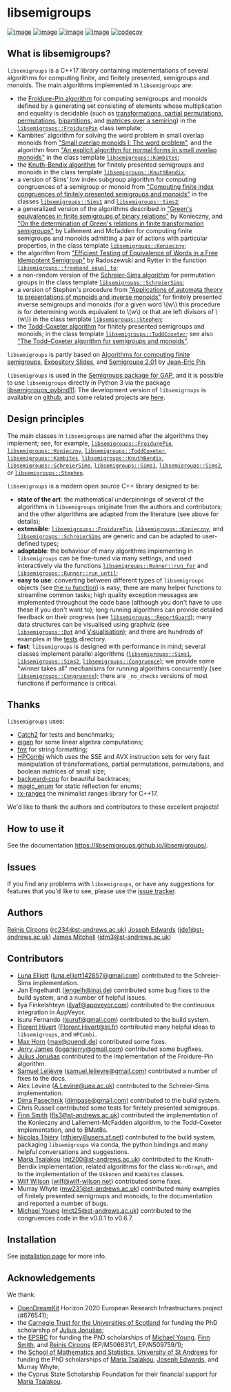 <!--
Distributed under the terms of the GPL license version 3.

The full license is in the file LICENSE, distributed with this
software.
-->

# libsemigroups 

[![image](https://img.shields.io/conda/dn/conda-forge/libsemigroups)](https://github.com/conda-forge/libsemigroups-feedstock)
[![image](https://zenodo.org/badge/DOI/10.5281/zenodo.1437752.svg)](https://doi.org/10.5281/zenodo.1437752)
[![image](https://anaconda.org/conda-forge/libsemigroups/badges/license.svg)](https://anaconda.org/conda-forge/libsemigroups)
[![image](https://anaconda.org/conda-forge/libsemigroups/badges/platforms.svg)](https://anaconda.org/conda-forge/libsemigroups)
[![codecov](https://codecov.io/gh/libsemigroups/libsemigroups/graph/badge.svg?token=lLBnFR6mq5)](https://codecov.io/gh/libsemigroups/libsemigroups)

## What is libsemigroups?

`libsemigroups` is a C++17 library containing implementations of several
algorithms for computing finite, and finitely presented, semigroups and
monoids. The main algorithms implemented in `libsemigroups` are:

- the [Froidure-Pin algorithm][] for computing semigroups and monoids defined
  by a generating set consisting of elements whose multiplication and equality is
  decidable (such as [transformations, partial permutations, permutations][],
  [bipartitions][], and [matrices over a semiring][]) in the
  [`libsemigroups::FroidurePin`][] class template; 
- Kambites' algorithm for solving the word problem in small overlap monoids
  from ["Small overlap monoids I: The word problem"][], and the algorithm from
  ["An explicit algorithm for normal forms in small overlap monoids"][] in the
  class template [`libsemigroups::Kambites`][];
- the [Knuth-Bendix algorithm] for finitely presented semigroups and monoids 
  in the class template [`libsemigroups::KnuthBendix`][];
- a version of Sims' low index subgroup algorithm for computing congruences of a
  semigroup or monoid from 
  ["Computing finite index congruences of finitely presented semigroups and monoids"][] 
  in the classes [`libsemigroups::Sims1`][] and [`libsemigroups::Sims2`][];
- a generalized version of the algorithms described in 
  ["Green's equivalences in finite semigroups of binary relations"][] by 
  Konieczny, and 
  ["On the determination of Green's relations in finite transformation semigroups"][] 
  by Lallement and Mcfadden for computing finite semigroups and monoids
  admitting a pair of actions with particular properties, in the class template
  [`libsemigroups::Konieczny`][];
- the algorithm from ["Efficient Testing of Equivalence of Words in a Free Idempotent Semigroup"][] 
  by Radoszewski and Rytter in the function [`libsemigroups::freeband_equal_to`][];
- a non-random version of the [Schreier-Sims algorithm][]
  for permutation groups in the class template [`libsemigroups::SchreierSims`][];
- a version of Stephen's procedure from 
  ["Applications of automata theory to presentations of monoids and inverse monoids"][]
  for finitely presented inverse semigroups and monoids (for a given word \\(w\\) this
  procedure is for determining words equivalent to \\(w\\) or that are
  left divisors of \\(w\\)) in the class template [`libsemigroups::Stephen`][];
- the [Todd-Coxeter algorithm][] for finitely presented semigroups and monoids; 
  in the class template [`libsemigroups::ToddCoxeter`][]; see also 
  ["The Todd–Coxeter algorithm for semigroups and monoids"][].

`libsemigroups` is partly based on 
[Algorithms for computing finite semigroups][Froidure-Pin algorithm], 
[Expository Slides][], and [Semigroupe 2.01][] by [Jean-Eric Pin][].

[Froidure-Pin algorithm]: https://www.irif.fr/~jep/PDF/Rio.pdf
["Small overlap monoids I: The word problem"]: https://doi.org/10.1016/j.jalgebra.2008.09.038
["An explicit algorithm for normal forms in small overlap monoids"]: https://doi.org/10.1016/j.jalgebra.2023.04.019
[Knuth-Bendix algorithm]: https://en.wikipedia.org/wiki/Knuth%E2%80%93Bendix_completion_algorithm
["Computing finite index congruences of finitely presented semigroups and monoids"]: https://arxiv.org/abs/2302.06295
["Green's equivalences in finite semigroups of binary relations"]: https://link.springer.com/article/10.1007/BF02573672
["On the determination of Green's relations in finite transformation semigroups"]: https://www.sciencedirect.com/science/article/pii/S0747717108800570
["Efficient Testing of Equivalence of Words in a Free Idempotent Semigroup"]: https://link.springer.com/chapter/10.1007/978-3-642-11266-9_55
["Applications of automata theory to presentations of monoids and inverse monoids"]: https://digitalcommons.unl.edu/dissertations/AAI8803771/
[Todd-Coxeter algorithm]: https://en.wikipedia.org/wiki/Todd%E2%80%93Coxeter_algorithm
["The Todd–Coxeter algorithm for semigroups and monoids"]: https://doi.org/10.1007/s00233-024-10431-z
[Schreier-Sims algorithm]: https://en.wikipedia.org/wiki/Schreier%E2%80%93Sims_algorithm
[Expository Slides]: https://www.irif.fr/~jep/PDF/Exposes/StAndrews.pdf
[Semigroupe 2.01]: https://www.irif.fr/~jep/Logiciels/Semigroupe2.0/semigroupe2.html
[Jean-Eric Pin]: https://www.irif.fr/~jep/

`libsemigroups` is used in the [Semigroups package for
GAP](https://semigroups.github.io/Semigroups), and it is possible to use
`libsemigroups` directly in Python 3 via the package
[libsemigroups_pybind11](https://libsemigroups.github.io/libsemigroups_pybind11/).
The development version of `libsemigroups` is available on
[github](https://github.com/libsemigroups/libsemigroups), and some
related projects are [here](https://github.com/libsemigroups).

## Design principles

The main classes in `libsemigroups` are named after the algorithms they
implement; see, for example, [`libsemigroups::FroidurePin`][],
[`libsemigroups::Konieczny`][], [`libsemigroups::ToddCoxeter`][],
[`libsemigroups::Kambites`][], [`libsemigroups::KnuthBendix`][],
[`libsemigroups::SchreierSims`][], [`libsemigroups::Sims1`][], [`libsemigroups::Sims2`][],
or [`libsemigroups::Stephen`][].

`libsemigroups` is a modern open source C++ library designed to be:

-  **state of the art**: the mathematical underpinnings of several of the
   algorithms in `libsemigroups` originate from the authors and contributors; and the
   other algorithms are adapted from the literature (see above for details);
-  **extensible**: [`libsemigroups::FroidurePin`][], [`libsemigroups::Konieczny`][], and
   [`libsemigroups::SchreierSims`][] are generic and can be adapted to user-defined
   types;
-  **adaptable**: the behaviour of many algorithms implementing in `libsemigroups` 
   can be fine-tuned via many settings, and used interactively via the functions
  [`libsemigroups::Runner::run_for`][] and [`libsemigroups::Runner::run_until`][];
-  **easy to use**: converting between different types of `libsemigroups`
   objects (see [the `to` function][]) is easy; there are many
   helper functions to streamline common tasks; high quality exception messages
   are implemented throughout the code base (although you don't have to use these
   if you don't want to); long running algorithms can provide detailed feedback on
   their progress (see [`libsemigroups::ReportGuard`][]); many data structures can be
   visualised using graphviz (see [`libsemigroups::Dot`][] and
   [Visualisation][]);
   and there are hundreds of examples in the [tests][] directory.
-  **fast**: `libsemigroups` is designed with performance in mind; several
  classes implement parallel algorithms ([`libsemigroups::Sims1`][],
  [`libsemigroups::Sims2`][], [`libsemigroups::Congruence`][]); 
  we provide some "winner takes all" mechanisms for running algorithms
  concurrently (see [`libsemigroups::Congruence`][]); there are
  `_no_checks` versions of most functions if performance is critical.

## Thanks

`libsemigroups` uses: 

-  [Catch2](https://github.com/catchorg/Catch2) for tests and benchmarks; 
-  [eigen](http://eigen.tuxfamily.org/) for some linear algebra computations;
-  [fmt](https://github.com/fmtlib/fmt) for string formatting;
-  [HPCombi](https://github.com/libsemigroups/HPCombi) which uses the SSE and AVX
   instruction sets for very fast manipulation of transformations, partial
   permutations, permutations, and boolean matrices of small size; 
-  [backward-cpp](https://github.com/bombela/backward-cpp) for beautiful
   backtraces;
-  [magic_enum](https://github.com/Neargye/magic_enum) for static reflection for
   enums;
-  [rx-ranges](https://github.com/simonask/rx-ranges) the minimalist ranges
   library for C++17.

We'd like to thank the authors and contributors to these excellent projects!

## How to use it

See the documentation <https://libsemigroups.github.io/libsemigroups/>.

## Issues

If you find any problems with `libsemigroups`, or have any suggestions
for features that you'd like to see, please use the [issue
tracker](https://github.com/libsemigroups/libsemigroups/issues).

## Authors

[Reinis Cirpons][] (<rc234@st-andrews.ac.uk>)
[Joseph Edwards][] (<jde1@st-andrews.ac.uk>) 
[James Mitchell](https://jdbm.me) (<jdm3@st-andrews.ac.uk>)

## Contributors

-   [Luna Elliott](https://le27.github.io/L-Elliott/) 
    (<luna.elliott142857@gmail.com>)
    contributed to the Schreier-Sims implementation.
-   Jan Engelhardt (<jengelh@inai.de>) contributed some bug fixes to the
    build system, and a number of helpful issues.
-   Ilya Finkelshteyn (<ilyaf@appveyor.com>) contributed to the
    continuous integration in AppVeyor.
-   Isuru Fernando (<isuruf@gmail.com>) contributed to the build system.
-   [Florent Hivert](https://www.lri.fr/~hivert/)
    (<Florent.Hivert@lri.fr>) contributed many helpful ideas to
    `libsemigroups`, and `HPCombi`.
-   [Max Horn](https://math.rptu.de/en/wgs/agag/people/head/prof-dr-max-horn)
    (<max@quendi.de>) contributed some fixes.
-   [Jerry James](http://www.jamezone.org/) (<loganjerry@gmail.com>)
    contributed some bugfixes.
-   [Julius Jonušas][] contributed to the implementation of the Froidure-Pin
    algorithm.
-   [Samuel Lelièvre][] (<samuel.lelievre@gmail.com>) contributed a number of
    fixes to the docs.
-   Alex Levine (<A.Levine@uea.ac.uk>) contributed to the Schreier-Sims
    implementation.
-   [Dima Pasechnik](http://users.ox.ac.uk/~coml0531)
    (<dimpase@gmail.com>) contributed to the build system.
-   Chris Russell contributed some tests for finitely presented
    semigroups.
-   [Finn Smith][] (<fls3@st-andrews.ac.uk>)
    contributed the implementation of the Konieczny and
    Lallement-McFadden algorithm, to the Todd-Coxeter implementation,
    and to BMat8s.
-   [Nicolas Thiéry](http://nicolas.thiery.name/)
    (<nthiery@users.sf.net>) contributed to the build system, packaging
    `libsemigroups` via conda, the python bindings and many helpful
    conversations and suggestions.
-   [Maria Tsalakou][] (<mt200@st-andrews.ac.uk>) contributed to the Knuth-Bendix
    implementation, related algorithms for the class `WordGraph`,
    and to the implementation of the `Ukkonen` and `Kambites` classes.
-   [Wilf Wilson](https://wilf.me) (<wilf@wilf-wilson.net>) contributed some fixes.
-   Murray Whyte (<mw231@st-andrews.ac.uk>) contributed many examples of
    finitely presented semigroups and monoids, to the documentation and reported a
    number of bugs.
-   [Michael Young][] (<mct25@st-andrews.ac.uk>) contributed to the congruences
    code in the v0.0.1 to v0.6.7.

## Installation

See [installation page](install.md) for more info.

## Acknowledgements

We thank:

* [OpenDreamKit](https://opendreamkit.org/) Horizon 2020 European Research
  Infrastructures project (#676541);
* the [Carnegie Trust for the Universities of Scotland][] for funding the PhD scholarship of
  [Julius Jonušas][];
* the [EPSRC](https://epsrc.ukri.org/) for funding the PhD scholarships of
  [Michael Young][], [Finn Smith][], and [Reinis Cirpons][] (EP/M506631/1,
  EP/N509759/1);
* the [School of Mathematics and Statistics, University of St Andrews][] for
  funding the PhD scholarships of [Maria Tsalakou][], [Joseph Edwards][], and
  Murray Whyte;
* the Cyprus State Scholarship Foundation for their financial support for
  [Maria Tsalakou][].

[Finn Smith]: https://flsmith.github.io
[Joseph Edwards]: https://github.com/Joseph-Edwards
[Julius Jonušas]: http://julius.jonusas.work/
[Maria Tsalakou]: https://mariatsalakou.github.io/
[Michael Young]: https://mtorpey.github.io/
[Reinis Cirpons]: https://reinisc.id.lv
[Samuel Lelièvre]: https://lelievre.perso.math.cnrs.fr/index-en.html

[Carnegie Trust for the Universities of Scotland]: https://www.carnegie-trust.org/
[School of Mathematics and Statistics, University of St Andrews]: https://www.st-andrews.ac.uk/mathematics-statistics/

[Visualisation]: https://libsemigroups.github.io/libsemigroups/group__dot__group.html
[`libsemigroups::Congruence`]: https://libsemigroups.github.io/libsemigroups/group__congruence__class__group.html
[`libsemigroups::FroidurePin`]: https://libsemigroups.github.io/libsemigroups/classlibsemigroups_1_1_froidure_pin.html 
[`libsemigroups::Kambites`]: https://libsemigroups.github.io/libsemigroups/group__kambites__class__group.html
[`libsemigroups::KnuthBendix`]: https://libsemigroups.github.io/libsemigroups/group__knuth__bendix__class__group.html
[`libsemigroups::Konieczny`]: https://libsemigroups.github.io/libsemigroups/group__konieczny__group.html
[`libsemigroups::SchreierSims`]: https://libsemigroups.github.io/libsemigroups/group__schreier__sims__group.html
[`libsemigroups::Sims1`]: https://libsemigroups.github.io/libsemigroups/classlibsemigroups_1_1_sims1.html
[`libsemigroups::Sims2`]: https://libsemigroups.github.io/libsemigroups/classlibsemigroups_1_1_sims2.html
[`libsemigroups::Stephen`]: https://libsemigroups.github.io/libsemigroups/group__stephen__group.html
[`libsemigroups::ToddCoxeter`]: https://libsemigroups.github.io/libsemigroups/group__todd__coxeter__class__group.html
[`libsemigroups::freeband_equal_to`]: https://libsemigroups.github.io/libsemigroups/group__freeband__group.html
[bipartitions]: https://libsemigroups.github.io/libsemigroups/group__bipart__group.html
[matrices over a semiring]: https://libsemigroups.github.io/libsemigroups/group__matrix__group.html
[tests]: https://github.com/libsemigroups/libsemigroups/tree/main/tests
[the `to` function]: https://libsemigroups.github.io/libsemigroups/group__to__group.html
[transformations, partial permutations, permutations]: https://libsemigroups.github.io/libsemigroups/group__transf__group.html
[`libsemigroups::ReportGuard`]: https://libsemigroups.github.io/libsemigroups/structlibsemigroups_1_1_report_guard.html
[`libsemigroups::Dot`]: https://libsemigroups.github.io/libsemigroups/classlibsemigroups_1_1_dot.html
[`libsemigroups::Runner::run_for`]: file:///Users/jdm/libsemigroups/docs/html/classlibsemigroups_1_1_runner.html
[`libsemigroups::Runner::run_until`]: file:///Users/jdm/libsemigroups/docs/html/classlibsemigroups_1_1_runner.html
